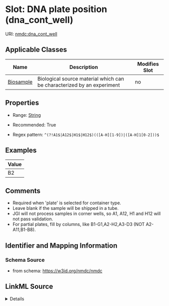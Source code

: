 # Slot: DNA plate position (dna_cont_well)

URI: [nmdc:dna_cont_well](https://w3id.org/nmdc/dna_cont_well)



<!-- no inheritance hierarchy -->




## Applicable Classes

| Name | Description | Modifies Slot |
| --- | --- | --- |
[Biosample](Biosample.md) | Biological source material which can be characterized by an experiment |  no  |







## Properties

* Range: [String](String.md)

* Recommended: True

* Regex pattern: `^(?!A1$|A12$|H1$|H12$)(([A-H][1-9])|([A-H]1[0-2]))$`






## Examples

| Value |
| --- |
| B2 |

## Comments

* Required when 'plate' is selected for container type.
* Leave blank if the sample will be shipped in a tube.
* JGI will not process samples in corner wells, so A1, A12, H1 and H12 will not pass validation.
* For partial plates, fill by columns, like B1-G1,A2-H2,A3-D3 (NOT A2-A11,B1-B8).

## Identifier and Mapping Information







### Schema Source


* from schema: https://w3id.org/nmdc/nmdc




## LinkML Source

<details>
```yaml
name: dna_cont_well
title: DNA plate position
comments:
- Required when 'plate' is selected for container type.
- Leave blank if the sample will be shipped in a tube.
- JGI will not process samples in corner wells, so A1, A12, H1 and H12 will not pass
  validation.
- For partial plates, fill by columns, like B1-G1,A2-H2,A3-D3 (NOT A2-A11,B1-B8).
examples:
- value: B2
from_schema: https://w3id.org/nmdc/nmdc
rank: 11
string_serialization: '{96 well plate pos}'
alias: dna_cont_well
domain_of:
- Biosample
slot_group: JGI-Metagenomics
range: string
recommended: true
pattern: ^(?!A1$|A12$|H1$|H12$)(([A-H][1-9])|([A-H]1[0-2]))$

```
</details>